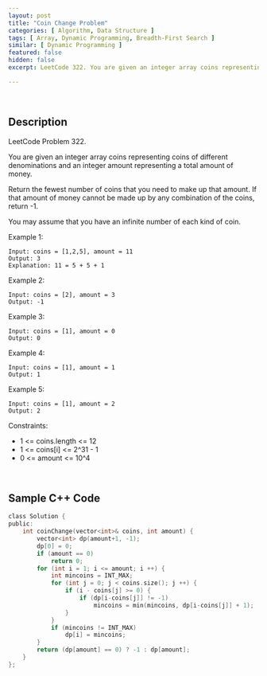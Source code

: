 ```yaml
---
layout: post
title: "Coin Change Problem"
categories: [ Algorithm, Data Structure ]
tags: [ Array, Dynamic Programming, Breadth-First Search ]
similar: [ Dynamic Programming ]
featured: false
hidden: false
excerpt: LeetCode 322. You are given an integer array coins representing coins of different denominations and an integer amount representing a total amount of money.

---
```


<br />

## Description

LeetCode Problem 322.

You are given an integer array coins representing coins of different denominations and an integer amount representing a total amount of money.

Return the fewest number of coins that you need to make up that amount. If that amount of money cannot be made up by any combination of the coins, return -1.

You may assume that you have an infinite number of each kind of coin.

Example 1:
```
Input: coins = [1,2,5], amount = 11
Output: 3
Explanation: 11 = 5 + 5 + 1
```

Example 2:
```
Input: coins = [2], amount = 3
Output: -1
```

Example 3:
```
Input: coins = [1], amount = 0
Output: 0
```

Example 4:
```
Input: coins = [1], amount = 1
Output: 1
```

Example 5:
```
Input: coins = [1], amount = 2
Output: 2
```

Constraints:
* 1 <= coins.length <= 12
* 1 <= coins[i] <= 2^31 - 1
* 0 <= amount <= 10^4

<br />

## Sample C++ Code


```c
class Solution {
public:
    int coinChange(vector<int>& coins, int amount) {
        vector<int> dp(amount+1, -1);
        dp[0] = 0;
        if (amount == 0)
            return 0;
        for (int i = 1; i <= amount; i ++) {
            int mincoins = INT_MAX;
            for (int j = 0; j < coins.size(); j ++) {
                if (i - coins[j] >= 0) {
                    if (dp[i-coins[j]] != -1)
                        mincoins = min(mincoins, dp[i-coins[j]] + 1);
                }
            }
            if (mincoins != INT_MAX)
                dp[i] = mincoins;
        }
        return (dp[amount] == 0) ? -1 : dp[amount];
    }
};
```


